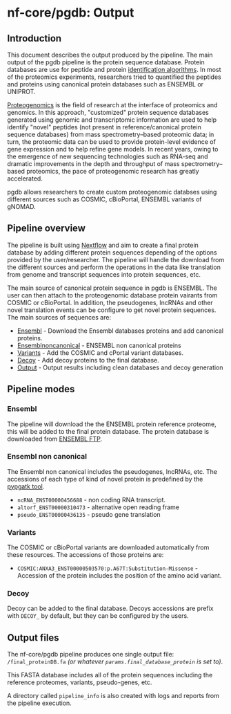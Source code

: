 # nf-core/pgdb: Output

## Introduction

This document describes the output produced by the pipeline. The main output of the pgdb pipeline is the protein sequence database. Protein databases are use for peptide and protein [identification algorithms](https://pubmed.ncbi.nlm.nih.gov/27975215/). In most of the proteomics experiments, researchers tried to quantified the peptides and proteins using canonical protein databases such as ENSEMBL or UNIPROT.

[Proteogenomics](https://www.nature.com/articles/nmeth.3144) is the field of research at the interface of proteomics and genomics. In this approach, "customized" protein sequence databases generated using genomic and transcriptomic information are used to help identify "novel" peptides (not present in reference/canonical protein sequence databases) from mass spectrometry–based proteomic data; in turn, the proteomic data can be used to provide protein-level evidence of gene expression and to help refine gene models. In recent years, owing to the emergence of new sequencing technologies such as RNA-seq and dramatic improvements in the depth and throughput of mass spectrometry–based proteomics, the pace of proteogenomic research has greatly accelerated.

pgdb allows researchers to create custom proteogenomic databses using different sources such as COSMIC, cBioPortal, ENSEMBL variants of gNOMAD.

## Pipeline overview

The pipeline is built using [Nextflow](https://www.nextflow.io/) and aim to create a final protein database by adding different protein sequences depending of the options provided by the user/researcher. The pipeline will handle the download from the different sources and perform the operations in the data like translation from genome and transcript sequences into protein sequences, etc.

The main source of canonical protein sequence in pgdb is ENSEMBL. The user can then attach to the proteogenomic database protein vairants from COSMIC or cBioPortal. In addition, the pseudogenes, lncRNAs and other novel translation events can be configure to get novel protein sequences. The main sources of sequences are:

- [Ensembl](#ensembl) - Download the Ensembl databases proteins and add canonical proteins.
- [Ensemblnoncanonical](#ensemblnoncanonical) - ENSEMBL non canonical proteins
- [Variants](#variants) - Add the COSMIC and cPortal variant databases.
- [Decoy](#decoys) - Add decoy proteins to the final database.
- [Output](#output) - Output results including clean databases and decoy generation

## Pipeline modes

### Ensembl

The pipeline will download the the ENSEMBL protein reference proteome, this will be added to the final protein database. The protein database is downloaded from [ENSEMBL FTP](http://www.ensembl.org/info/data/ftp/index.html).

### Ensembl non canonical

The Ensembl non canonical includes the pseudogenes, lncRNAs, etc. The accessions of each type of kind of novel protein is predefined by the [pypgatk tool](https://github.com/bigbio/py-pgatk).

- `ncRNA_ENST00000456688` - non coding RNA transcript.
- `altorf_ENST00000310473` - alternative open reading frame
- `pseudo_ENST00000436135` - pseudo gene translation

### Variants

The COSMIC or cBioPortal variants are downloaded automatically from these resources. The accessions of those proteins are:

- `COSMIC:ANXA3_ENST00000503570:p.A67T:Substitution-Missense` - Accession of the protein includes the position of the amino acid variant.

### Decoy

Decoy can be added to the final database. Decoys accessions are prefix with `DECOY_` by default, but they can be configured by the users.

## Output files

The nf-core/pgdb pipeline produces one single output file: `/final_proteinDB.fa` _(or whatever `params.final_database_protein` is set to)_.

This FASTA database includes all of the protein sequences including the reference proteomes, variants, pseudo-genes, etc.

A directory called `pipeline_info` is also created with logs and reports from the pipeline execution.
